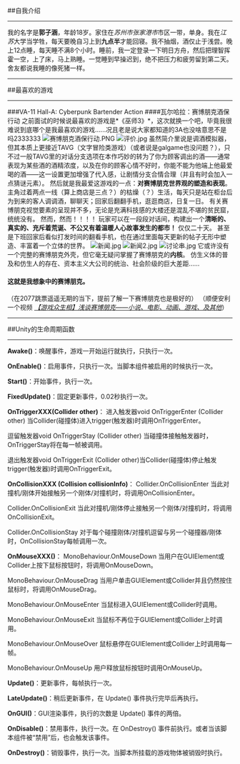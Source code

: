 

##自我介绍
***
我的名字是**郭子涵**，年龄18岁。家住在*苏州市张家港市*市区一带，单身。我在*江苏*大学当学牲，每天要晚自习上到**九点半**才能回寝。我不抽烟，酒仅止于浅尝。晚上12点睡，每天睡不满8个小时。睡前，我一定登录一下明日方舟，然后把理智挥霍一空，上了床，马上熟睡。一觉睡到早操迟到，绝不把压力和疲劳留到第二天。舍友都说我睡的像死猪一样。
***
##最喜欢的游戏
***
###VA-11 Hall-A: Cyberpunk Bartender Action
####瓦尔哈拉：赛博朋克酒保行动
之前面试的时候说最喜欢的游戏是*《巫师3》*，这次就换一个吧，毕竟我很难说到底哪个是我最喜欢的游戏......况且老是说大家都知道的3A也没啥意思不是吗2333333
![赛博朋克酒保行动.PNG](https://i.loli.net/2020/11/15/2VaNj6FQg1PBc7W.png)
![评价.jpg](https://i.loli.net/2020/11/15/Tmpi8WQuMstPYer.jpg)
虽然简介里说是调酒模拟器，但其本质上更接近TAVG（文字冒险类游戏）（或者说是galgame也没问题？），只不过一般TAVG里的对话分支选项在本作巧妙的转为了你为顾客调出的酒——通常表现为某些酒的酒精浓度，以及在你的顾客心情不好时，你能不能为他端上他最爱喝的酒——这一设置更加增强了代入感，让剧情分支合情合理（并且有时会加入一点猜谜元素）。
然后就是我最爱这游戏的一点：**对赛博朋克世界观的塑造和表现**。
主角过着两点一线（算上商店是三点？）的枯燥（？）生活，每天只是站在柜台后为到来的客人调调酒，聊聊天；回家后翻翻手机，逛逛商店，日复一日。
有关赛博朋克视觉要素的呈现并不多，无论是充满科技感的大楼还是混乱不堪的贫民窟，统统没有。
然而，然而！！！！
玩家可以在一段段对话间，构建出一个**清晰的、真实的、充斥着荒诞、不公又有着温暖人心故事发生的都市！**
 仅仅二十天。
甚至是下班回家后看似打发时间的翻看手机，也在通过里面每天更新的帖子无形中塑造、丰富着一个立体的世界。
![新闻.jpg](https://i.loli.net/2020/11/15/ofUMXZa4FNd9ckS.jpg)
![新闻2.jpg](https://i.loli.net/2020/11/15/4lCiY7nZQRLAP9m.jpg)
![讨论串.jpg](https://i.loli.net/2020/11/15/64GfyiebB1kCrIm.jpg)
它或许没有一个完整的赛博朋克外壳，但它毫无疑问掌握了赛博朋克的**内核**。
仿生义体的普及和仿生人的存在、资本主义大公司的统治、社会阶级的巨大差距……
#### 这就是我想象中的赛博朋克。
（在2077跳票遥遥无期的当下，提前了解一下赛博朋克也是极好的）
（顺便安利一个视频
[*【游戏众生相】浅谈赛博朋克——小说、电影、动画、游戏、及其他*](https://www.bilibili.com/video/BV1jx41127MJ)）
***
##Unity的生命周期函数
***
**Awake()**：唤醒事件，游戏一开始运行就执行，只执行一次。

**OnEnable()**：启用事件，只执行一次。当脚本组件被启用的时候执行一次。

**Start()**：开始事件，执行一次。

**FixedUpdate()**：固定更新事件，0.02秒执行一次。

**OnTriggerXXX(Collider other)**：
进入触发器void OnTriggerEnter (Collider other) 当Collider(碰撞体)进入trigger(触发器)时调用OnTriggerEnter。

逗留触发器void OnTriggerStay (Collider other) 当碰撞体接触触发器时，OnTriggerStay将在每一帧被调用。

退出触发器void OnTriggerExit (Collider other)当Collider(碰撞体)停止触发trigger(触发器)时调用OnTriggerExit。

**OnCollisionXXX (Collision collisionInfo)**：
Collider.OnCollisionEnter
当此对撞机/刚体开始接触另一个刚体/对撞机时，将调用OnCollisionEnter。

Collider.OnCollisionExit
当此对撞机/刚体停止接触另一个刚体/对撞机时，将调用OnCollisionExit。

Collider.OnCollisionStay
对于每个碰撞刚体/对撞机逗留与另一个碰撞器/刚体时，OnCollisionStay每帧调用一次。

**OnMouseXXX()**：
MonoBehaviour.OnMouseDown
当用户在GUIElement或Collider上按下鼠标按钮时，将调用OnMouseDown。

MonoBehaviour.OnMouseDrag
当用户单击GUIElement或Collider并且仍然按住鼠标时，将调用OnMouseDrag。

MonoBehaviour.OnMouseEnter
当鼠标进入GUIElement或Collider时调用。

MonoBehaviour.OnMouseExit
当鼠标不再位于GUIElement或Collider上时调用。

MonoBehaviour.OnMouseOver
鼠标悬停在GUIElement或Collider上时调用每一帧。

MonoBehaviour.OnMouseUp
用户释放鼠标按钮时调用OnMouseUp。

**Update()**：更新事件，每帧执行一次。

**LateUpdate()**：稍后更新事件，在 Update() 事件执行完毕后再执行。

**OnGUI()**：GUI渲染事件，执行的次数是 Update() 事件的两倍。

**OnDisable()**：禁用事件，执行一次。在 OnDestroy() 事件前执行。或者当该脚本组件被“禁用”后，也会触发该事件。

**OnDestroy()**：销毁事件，执行一次。当脚本所挂载的游戏物体被销毁时执行。